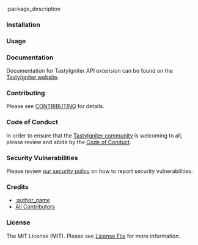:package_description

### Installation

### Usage

### Documentation

Documentation for TastyIgniter API extension can be found on
the [TastyIgniter website](https://tastyigniter.com/docs/extensions/api).

### Contributing

Please see [CONTRIBUTING](.github/CONTRIBUTING.md) for details.

### Code of Conduct

In order to ensure that the [TastyIgniter community](https://forum.tastyigniter.com) is welcoming to all, please review
and abide by the [Code of Conduct](https://tastyigniter.com/docs/code-of-conduct).

### Security Vulnerabilities

Please review [our security policy](../../security/policy) on how to report security vulnerabilities.

### Credits

- [:author_name](https://github.com/:author_username)
- [All Contributors](../../contributors)

### License

The MIT License (MIT). Please see [License File](LICENSE.md) for more information.
